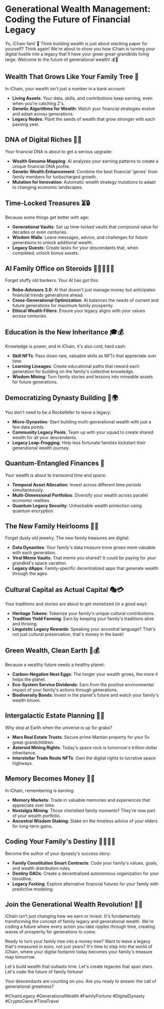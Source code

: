 # Generational Wealth Management: Coding the Future of Financial Legacy

Yo, iChain fam! 👋 Think building wealth is just about stacking paper for yourself? Think again! We're about to show you how iChain is turning your digital hustle into a legacy that'll have your great-great-grandkids living large. Welcome to the future of generational wealth! 💰🧬

## Wealth That Grows Like Your Family Tree 🌳

In iChain, your wealth isn't just a number in a bank account:

- **Living Assets**: Your data, skills, and contributions keep earning, even when you're catching Z's.
- **Genetic Algorithms for Wealth**: Watch your financial strategies evolve and adapt across generations.
- **Legacy Nodes**: Plant the seeds of wealth that grow stronger with each passing year.

## DNA of Digital Riches 🧬💎

Your financial DNA is about to get a serious upgrade:

- **Wealth Genome Mapping**: AI analyzes your earning patterns to create a unique financial DNA profile.
- **Genetic Wealth Enhancement**: Combine the best financial 'genes' from family members for turbocharged growth.
- **Mutation for Innovation**: Automatic wealth strategy mutations to adapt to changing economic landscapes.

## Time-Locked Treasures ⏳🔒

Because some things get better with age:

- **Generational Vaults**: Set up time-locked vaults that compound value for decades or even centuries.
- **Wisdom Walls**: Leave messages, advice, and challenges for future generations to unlock additional wealth.
- **Legacy Quests**: Create tasks for your descendants that, when completed, unlock bonus assets.

## AI Family Office on Steroids 🤖👨‍👩‍👧‍👦

Forget stuffy old bankers. Your AI has got this:

- **Robo-Advisors 3.0**: AI that doesn't just manage money but anticipates financial trends generations ahead.
- **Cross-Generational Optimization**: AI balances the needs of current and future generations for maximum family prosperity.
- **Ethical Wealth Filters**: Ensure your legacy aligns with your values across centuries.

## Education is the New Inheritance 🎓💰

Knowledge is power, and in iChain, it's also cold, hard cash:

- **Skill NFTs**: Pass down rare, valuable skills as NFTs that appreciate over time.
- **Learning Lineages**: Create educational paths that reward each generation for building on the family's collective knowledge.
- **Wisdom Mining**: Turn family stories and lessons into mineable assets for future generations.

## Democratizing Dynasty Building 👑🌍

You don't need to be a Rockefeller to leave a legacy:

- **Micro-Dynasties**: Start building multi-generational wealth with just a few data points.
- **Community Legacy Pools**: Team up with your squad to create shared wealth for all your descendants.
- **Legacy Leap-Frogging**: Help less fortunate families kickstart their generational wealth journey.

## Quantum-Entangled Finances 🌌

Your wealth is about to transcend time and space:

- **Temporal Asset Allocation**: Invest across different time periods simultaneously.
- **Multi-Dimensional Portfolios**: Diversify your wealth across parallel economic realities.
- **Quantum Legacy Security**: Unhackable wealth protection using quantum encryption.

## The New Family Heirlooms 👑📱

Forget dusty old jewelry. The new family treasures are digital:

- **Data Dynasties**: Your family's data treasure trove grows more valuable with each generation.
- **Viral Meme Vaults**: That meme you shared? It could be paying for your grandkid's space vacation.
- **Legacy dApps**: Family-specific decentralized apps that generate wealth through the ages.

## Cultural Capital as Actual Capital 🎭💳

Your traditions and stories are about to get monetized (in a good way):

- **Heritage Tokens**: Tokenize your family's unique cultural contributions.
- **Tradition Yield Farming**: Earn by keeping your family's traditions alive and thriving.
- **Linguistic Legacy Rewards**: Speaking your ancestral language? That's not just cultural preservation, that's money in the bank!

## Green Wealth, Clean Earth 🌿💰

Because a wealthy future needs a healthy planet:

- **Carbon-Negative Nest Eggs**: The longer your wealth grows, the more it helps the planet.
- **Eco-System Service Dividends**: Earn from the positive environmental impact of your family's actions through generations.
- **Biodiversity Bonds**: Invest in the planet's future and watch your family's wealth bloom.

## Intergalactic Estate Planning 🚀🏦

Why stop at Earth when the universe is up for grabs?

- **Mars Real Estate Trusts**: Secure prime Martian property for your 5x great-grandchildren.
- **Asteroid Mining Rights**: Today's space rock is tomorrow's trillion-dollar inheritance.
- **Interstellar Trade Route NFTs**: Own the digital rights to lucrative space highways.

## Memory Becomes Money 🧠💸

In iChain, remembering is earning:

- **Memory Markets**: Trade in valuable memories and experiences that appreciate over time.
- **Nostalgia Mining**: Those cherished family moments? They're now part of your wealth portfolio.
- **Ancestral Wisdom Staking**: Stake on the timeless advice of your elders for long-term gains.

## Coding Your Family's Destiny 👨‍💻👩‍💻

Become the author of your dynasty's success story:

- **Family Constitution Smart Contracts**: Code your family's values, goals, and wealth distribution rules.
- **Destiny DAOs**: Create a decentralized autonomous organization for your bloodline.
- **Legacy Forking**: Explore alternative financial futures for your family with predictive modeling.

## Join the Generational Wealth Revolution! 🚀💎

iChain isn't just changing how we earn or invest. It's fundamentally transforming the concept of family legacy and generational wealth. We're coding a future where every action you take ripples through time, creating waves of prosperity for generations to come.

Ready to turn your family tree into a money tree? Want to leave a legacy that's measured in eons, not just years? It's time to step into the world of iChain, where your digital footprint today becomes your family's treasure map tomorrow.

Let's build wealth that outlasts time. Let's create legacies that span stars. Let's code the future of family fortune!

Your descendants are counting on you. Are you ready to answer the call of generational greatness?

#iChainLegacy #GenerationalWealth #FamilyFortune #DigitalDynasty #CryptoClans #TimeTravel

